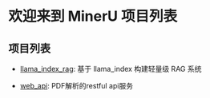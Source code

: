 # 欢迎来到 MinerU 项目列表

## 项目列表

- [llama_index_rag](./llama_index_rag/README.md): 基于 llama_index 构建轻量级 RAG 系统

- [web_api](./web_api/README.md): PDF解析的restful api服务
